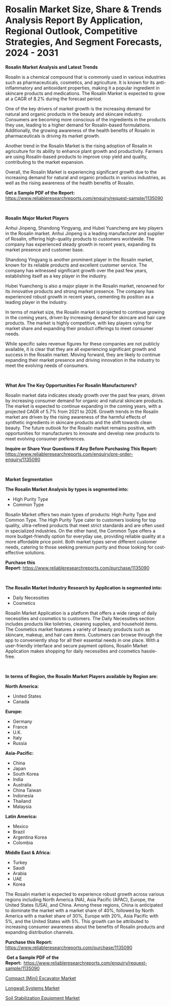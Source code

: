 <p><h1>Rosalin Market Size, Share & Trends Analysis Report By Application, Regional Outlook, Competitive Strategies, And Segment Forecasts, 2024 - 2031</h1></p><p><strong>Rosalin Market Analysis and Latest Trends</strong></p>
<p><p>Rosalin is a chemical compound that is commonly used in various industries such as pharmaceuticals, cosmetics, and agriculture. It is known for its anti-inflammatory and antioxidant properties, making it a popular ingredient in skincare products and medications. The Rosalin Market is expected to grow at a CAGR of 8.2% during the forecast period.</p><p>One of the key drivers of market growth is the increasing demand for natural and organic products in the beauty and skincare industry. Consumers are becoming more conscious of the ingredients in the products they use, leading to a higher demand for Rosalin-based formulations. Additionally, the growing awareness of the health benefits of Rosalin in pharmaceuticals is driving its market growth.</p><p>Another trend in the Rosalin Market is the rising adoption of Rosalin in agriculture for its ability to enhance plant growth and productivity. Farmers are using Rosalin-based products to improve crop yield and quality, contributing to the market expansion.</p><p>Overall, the Rosalin Market is experiencing significant growth due to the increasing demand for natural and organic products in various industries, as well as the rising awareness of the health benefits of Rosalin.</p></p>
<p><strong>Get a Sample PDF of the Report:&nbsp;</strong> <a href="https://www.reliableresearchreports.com/enquiry/request-sample/1135090">https://www.reliableresearchreports.com/enquiry/request-sample/1135090</a></p>
<p>&nbsp;</p>
<p><strong>Rosalin Major Market Players</strong></p>
<p><p>Anhui Jinpeng, Shandong Yingyang, and Hubei Yuancheng are key players in the Rosalin market. Anhui Jinpeng is a leading manufacturer and supplier of Rosalin, offering high-quality products to customers worldwide. The company has experienced steady growth in recent years, expanding its market presence and customer base.</p><p>Shandong Yingyang is another prominent player in the Rosalin market, known for its reliable products and excellent customer service. The company has witnessed significant growth over the past few years, establishing itself as a key player in the industry.</p><p>Hubei Yuancheng is also a major player in the Rosalin market, renowned for its innovative products and strong market presence. The company has experienced robust growth in recent years, cementing its position as a leading player in the industry.</p><p>In terms of market size, the Rosalin market is projected to continue growing in the coming years, driven by increasing demand for skincare and hair care products. The market is highly competitive, with key players vying for market share and expanding their product offerings to meet consumer needs.</p><p>While specific sales revenue figures for these companies are not publicly available, it is clear that they are all experiencing significant growth and success in the Rosalin market. Moving forward, they are likely to continue expanding their market presence and driving innovation in the industry to meet the evolving needs of consumers.</p></p>
<p>&nbsp;</p>
<p><strong>What Are The Key Opportunities For Rosalin Manufacturers?</strong></p>
<p><p>Rosalin market data indicates steady growth over the past few years, driven by increasing consumer demand for organic and natural skincare products. The market is expected to continue expanding in the coming years, with a projected CAGR of 5.7% from 2021 to 2026. Growth trends in the Rosalin market are driven by the rising awareness of the harmful effects of synthetic ingredients in skincare products and the shift towards clean beauty. The future outlook for the Rosalin market remains positive, with opportunities for manufacturers to innovate and develop new products to meet evolving consumer preferences.</p></p>
<p><strong>Inquire or Share Your Questions If Any Before Purchasing This Report:</strong> <a href="https://www.reliableresearchreports.com/enquiry/pre-order-enquiry/1135090">https://www.reliableresearchreports.com/enquiry/pre-order-enquiry/1135090</a></p>
<p>&nbsp;</p>
<p><strong>Market Segmentation</strong></p>
<p><strong>The Rosalin Market Analysis by types is segmented into:</strong></p>
<p><ul><li>High Purity Type</li><li>Common Type</li></ul></p>
<p><p>Rosalin Market offers two main types of products: High Purity Type and Common Type. The High Purity Type cater to customers looking for top quality, ultra-refined products that meet strict standards and are often used in specialized industries. On the other hand, the Common Type offers a more budget-friendly option for everyday use, providing reliable quality at a more affordable price point. Both market types serve different customer needs, catering to those seeking premium purity and those looking for cost-effective solutions.</p></p>
<p><strong>Purchase this Report:&nbsp;</strong><a href="https://www.reliableresearchreports.com/purchase/1135090">https://www.reliableresearchreports.com/purchase/1135090</a></p>
<p>&nbsp;</p>
<p><strong>The Rosalin Market Industry Research by Application is segmented into:</strong></p>
<p><ul><li>Daily Necessities</li><li>Cosmetics</li></ul></p>
<p><p>Rosalin Market Application is a platform that offers a wide range of daily necessities and cosmetics to customers. The Daily Necessities section includes products like toiletries, cleaning supplies, and household items. The Cosmetics market features a variety of beauty products such as skincare, makeup, and hair care items. Customers can browse through the app to conveniently shop for all their essential needs in one place. With a user-friendly interface and secure payment options, Rosalin Market Application makes shopping for daily necessities and cosmetics hassle-free.</p></p>
<p>&nbsp;</p>
<p><strong>In terms of Region, the Rosalin Market Players available by Region are:</strong></p>
<p>
    <p> <strong> North America: </strong>
        <ul>
            <li>United States</li>
            <li>Canada</li>
        </ul>
        </p> 
    <p> <strong> Europe: </strong>
        <ul>
            <li>Germany</li>
            <li>France</li>
            <li>U.K.</li>
            <li>Italy</li>
            <li>Russia</li>
        </ul>
        </p> 
    <p> <strong> Asia-Pacific: </strong>
        <ul>
            <li>China</li>
            <li>Japan</li>
            <li>South Korea</li>
            <li>India</li>
            <li>Australia</li>
            <li>China Taiwan</li>
            <li>Indonesia</li>
            <li>Thailand</li>
            <li>Malaysia</li>
        </ul>
        </p> 
    <p> <strong> Latin America: </strong>
        <ul>
            <li>Mexico</li>
            <li>Brazil</li>
            <li>Argentina Korea</li>
            <li>Colombia</li>
        </ul>
        </p> 
    <p> <strong> Middle East & Africa: </strong>
        <ul>
            <li>Turkey</li>
            <li>Saudi</li>
            <li>Arabia</li>
            <li>UAE</li>
            <li>Korea</li>
        </ul>
    </p>
    </p>
<p><p>The Rosalin market is expected to experience robust growth across various regions including North America (NA), Asia Pacific (APAC), Europe, the United States (USA), and China. Among these regions, China is anticipated to dominate the market with a market share of 40%, followed by North America with a market share of 30%, Europe with 20%, Asia Pacific with 5%, and the United States with 5%. This growth can be attributed to increasing consumer awareness about the benefits of Rosalin products and expanding distribution channels.</p></p>
<p><strong>Purchase this Report: </strong><a href="https://www.reliableresearchreports.com/purchase/1135090">https://www.reliableresearchreports.com/purchase/1135090</a></p>
<p>&nbsp;<strong>Get a Sample PDF of the Report:&nbsp;&nbsp;</strong><a href="https://www.reliableresearchreports.com/enquiry/request-sample/1135090">https://www.reliableresearchreports.com/enquiry/request-sample/1135090</a></p>
<p><strong></strong></p>
<p><p><a href="https://view.publitas.com/reportprime-1/compact-mini-excavator-market-size-global-industry-overview-market-segmentation-and-forecast-2023-to-2030/">Compact (Mini) Excavator Market</a></p><p><a href="https://view.publitas.com/reportprime-1/longwall-systems-market-with-the-goal-of-estimating-the-market-size-and-future-growth-potential-of-various-market-segments-based-on-component-applications-end-user-and-region/">Longwall Systems Market</a></p><p><a href="https://view.publitas.com/reportprime-1/soil-stabilization-equipment-market-analysis-and-market-size-global-industry-overview-market-segmentation-and-forecast-2023-to-2030/">Soil Stabilization Equipment Market</a></p></p>